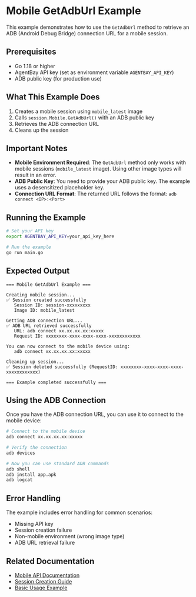 # Mobile GetAdbUrl Example

This example demonstrates how to use the `GetAdbUrl` method to retrieve an ADB (Android Debug Bridge) connection URL for a mobile session.

## Prerequisites

- Go 1.18 or higher
- AgentBay API key (set as environment variable `AGENTBAY_API_KEY`)
- ADB public key (for production use)

## What This Example Does

1. Creates a mobile session using `mobile_latest` image
2. Calls `session.Mobile.GetAdbUrl()` with an ADB public key
3. Retrieves the ADB connection URL
4. Cleans up the session

## Important Notes

- **Mobile Environment Required**: The `GetAdbUrl` method only works with mobile sessions (`mobile_latest` image). Using other image types will result in an error.
- **ADB Public Key**: You need to provide your ADB public key. The example uses a desensitized placeholder key.
- **Connection URL Format**: The returned URL follows the format: `adb connect <IP>:<Port>`

## Running the Example

```bash
# Set your API key
export AGENTBAY_API_KEY=your_api_key_here

# Run the example
go run main.go
```

## Expected Output

```
=== Mobile GetAdbUrl Example ===

Creating mobile session...
✅ Session created successfully
   Session ID: session-xxxxxxxxx
   Image ID: mobile_latest

Getting ADB connection URL...
✅ ADB URL retrieved successfully
   URL: adb connect xx.xx.xx.xx:xxxxx
   Request ID: xxxxxxxx-xxxx-xxxx-xxxx-xxxxxxxxxxxx

You can now connect to the mobile device using:
   adb connect xx.xx.xx.xx:xxxxx

Cleaning up session...
✅ Session deleted successfully (RequestID: xxxxxxxx-xxxx-xxxx-xxxx-xxxxxxxxxxxx)

=== Example completed successfully ===
```

## Using the ADB Connection

Once you have the ADB connection URL, you can use it to connect to the mobile device:

```bash
# Connect to the mobile device
adb connect xx.xx.xx.xx:xxxxx

# Verify the connection
adb devices

# Now you can use standard ADB commands
adb shell
adb install app.apk
adb logcat
```

## Error Handling

The example includes error handling for common scenarios:

- Missing API key
- Session creation failure
- Non-mobile environment (wrong image type)
- ADB URL retrieval failure

## Related Documentation

- [Mobile API Documentation](../../../../../typescript/docs/api/mobile-use/mobile.md)
- [Session Creation Guide](../../common-features/basics/session_creation/README.md)
- [Basic Usage Example](../../basic_usage/README.md)

